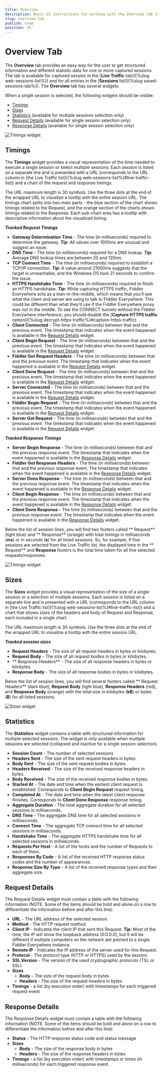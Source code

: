 ```yaml
---
title: Overview
description: Basic UI instructions for working with the Overview tab in the Fiddler Everywhere application
slug: overview-tab
publish: true
position: 15
---
```



# Overview Tab

The **Overview** tab provides an easy way for the user to get structured information and different statistic data for one or more captured sessions. The tab is available for captured session in the [**Live Traffic** tab]({%slug web-sessions-list%}) and for all entries in the [**Sessions** list]({%slug saved-sessions-tab%}).
The **Overview** tab has several widgets:

When a single session is selected, the following widgets should be visible:

- [Timings](#timings)
- [Sizes](#sizes)
- [Statistics](#statistics) (available for multiple sessions selection only)
- [Request Details](#request-details) (available for single session selection only)
- [Response Details](#response-details) (available for single session selection only)

![Timings widget](../../images/overview/overview-all.png)


## Timings

The **Timings** widget provides a visual representation of the time needed to execute a single session or select multiple sessions. Each session is listed on a separate line and is presented with a URL (corresponds to the URL column in [the Live Traffic list]({%slug web-sessions-list%}#live-traffic-list)) and a chart of the request and response timings. 

The URL maximum length is 30 symbols. Use the three dots at the end of the wrapped URL to visualize a tooltip with the entire session URL. The timings chart splits into two main parts - the blue section of the chart shows timings related to the Request, and the orange section of the charts shows timings related to the Response. Each sub-chart area has a tooltip with descriptive information about the visualized timing.

**_Tracked Request Timings_**
- **Gateway Determination Time** - The time (in milliseconds) required to determine the gateway. **_Tip:_** All values over 1000ms are unusual and suggest an issue.
- **DNS Time** - The time (in milliseconds) required for a DNS lookup. **_Tip:_** Average DNS lookup times are between 20 and 120ms.
- **TCP Connect Time** - The time (in milliseconds) required to establish a TCP/IP connection. **_Tip:_** A value around 21000ms suggests that the target is unreachable, and the Windows OS took 21 seconds to confirm the issue.
- **HTTPS Handshake Time** - The time (in milliseconds) required to finish an HTTPS handshake. **_Tip:_** While capturing HTTPS traffic, Fiddler Everywhere acts as a man-in-the-middle, which means that you’ll see what the client and server are using to talk to Fiddler Everywhere. This could be different than what they’d use if the Fiddler Everywhere proxy was not in the middle. To see the CONNECT tunnels without the FIddler Everywhere interference, you should disable the [**Capture HTTPS traffic** option]({%slug decrypt-https-traffic%}#capture-https-traffic).
- **Client Connected** - The time (in milliseconds) between that and the previous event. The timestamp that indicates when the event happened is available in the [Request Details](#request-details) widget.
- **Client Begin Request** - The time (in milliseconds) between that and the previous event. The timestamp that indicates when the event happened is available in the [Request Details](#request-details) widget.
- **Fiddler Got Request Headers** - The time (in milliseconds) between that and the previous event. The timestamp that indicates when the event happened is available in the [Request Details](#request-details) widget.
- **Client Done Request** - The time (in milliseconds) between that and the previous event. The timestamp that indicates when the event happened is available in the [Request Details](#request-details) widget.
- **Server Connected** - The time (in milliseconds) between that and the previous event. The timestamp that indicates when the event happened is available in the [Request Details](#request-details) widget.
- **Fiddler Begin Request** - The time (in milliseconds) between that and the previous event. The timestamp that indicates when the event happened is available in the [Request Details](#request-details) widget.
- **Server Got Request** - The time (in milliseconds) between that and the previous event. The timestamp that indicates when the event happened is available in the [Request Details](#request-details) widget.

**_Tracked Response Timings_**
- **Server Begin Response** - The time (in milliseconds) between that and the previous response event. The timestamp that indicates when the event happened is available in the [Response Details](#response-details) widget.
- **Fiddler Got Response Headers** - The time (in milliseconds) between that and the previous response event. The timestamp that indicates when the event happened is available in the [Response Details](#response-details) widget.
- **Server Done Response** - The time (in milliseconds) between that and the previous response event. The timestamp that indicates when the event happened is available in the [Response Details](#response-details) widget.
- **Client Begin Response** - The time (in milliseconds) between that and the previous response event. The timestamp that indicates when the event happened is available in the [Response Details](#response-details) widget.
- **Client Done Response**  - The time (in milliseconds) between that and the previous response event. The timestamp that indicates when the event happened is available in the [Response Details](#response-details) widget.


Below the list of session lines, you will find two footers called ** Request** (light blue) and ** Response** (orange) with total timings in milliseconds (**ms**) or in seconds (**s**)  for all listed sessions. So, for example, if five sessions are selected from the Live Traffic list, the displayed time in the ** Request** and **Response** footers is the total time taken for all five selected requests/responses.

![Timings widget](../../images/overview/overview-timings.png)


## Sizes

The **Sizes** widget provides a visual representation of the size of a single session or a selection of multiple sessions. Each session is listed on a separate line and is presented with a URL (corresponds to the URL column in [the Live Traffic list]({%slug web-sessions-list%}#live-traffic-list)) and a chart that shows sizes of the headers and body of Request and Response, each included in a single chart. 

The URL maximum length is 30 symbols. Use the three dots at the end of the wrapped URL to visualize a tooltip with the entire session URL.

**_Tracked session sizes_**
- **Request Headers** - The size of all request headers in bytes or kilobytes. 
- **Request Body** - The size of all request bodies in bytes or kilobytes.
- ** Response Headers** - The size of all response headers in bytes or kilobytes.
- **Response Body** - The size of all response bodies in bytes or kilobytes.


Below the list of session lines, you will find several footers called ** Request Headers** (dark blue), **Request Body** (light blue), **Response Headers** (red), and **Response Body** (orange) with the total size in kilobytes (**kB**) or bytes (**B**) for all listed sessions.

![Sizes widget](../../images/overview/overview-sizes.png)


## Statistics

The **Statistics** widget contains a table with structured information for multiple selected sessions. The widget is only available when multiple sessions are selected (collapsed and inactive for a single session selection).

- **Session Count** - The number of selected sessions
- **Headers Sent** - The size of the sent request headers in bytes.
- **Body Sent** - The size of the sent request bodies in bytes.
- **Headers Received** - The size of the received response headers in bytes.
- **Body Received** - The size of the received response bodies in bytes.
- **Started At** - The date and time when the earliest client request is established. Corresponds to **Client Begin Request** request timing.
- **Completed At** - The date and time when the latest client response finishes. Corresponds to **Client Done Response** response timing.
- **Aggregate Duration** - The total aggregate duration for all selected sessions in milliseconds.
- **DNS Time** - The aggregate DNS time for all selected sessions in milliseconds.
- **Connect Time** - The aggregate TCP connect time for all selected sessions in milliseconds.
- **Handshake Time** - The aggregate HTTPS handshake time for all selected sessions in milliseconds.
- **Requests Per Host** - A list of the hosts and the number of Requests to each of them.
- **Responses By Code** - A list of the received HTTP response status codes and the number of appearances.
- **Response Size By Type** - A list of the received response types and their aggregate size.

## Request Details

The Request Details widget must contain a table with the following information (NOTE: Some of the items should be bold and alone on a row to differentiate the information before and after this line):

- **URL** - The URL address of the selected session.
- **Method** - The HTTP request method
- **Client IP** - Indicates the client IP that sent this Request. **_Tip:_** Most of the time, the IP will show the loopback address (0.0.0.0), but it will be different if multiple computers on the network are pointed to a single Fiddler Everywhere instance.
- **Remote IP** - Indicates the IP address of the server used for this Request.
- **Protocol** - The protocol type (HTTP or HTTPS) used by the session.
- **SSL Version** - The version of the used cryptographic protocols (TSL or SSL).
- **Sizes**
    - **Body** - The size of the request body in bytes
    - **Headers** - The size of the request headers in bytes
- **Timings**  - a list (by execution order) with timestamps for each triggered request event

## Response Details

The Response Details widget must contain a table with the following information (NOTE: Some of the items should be bold and alone on a row to differentiate the information before and after this line):

- **Status** - The HTTP response status code and status message
- **Sizes**
    - **Body** - The size of the response body in bytes
    - **Headers** - The size of the response headers in bytes
- **Timings** - a list (by execution order) with timestamps or times (in milliseconds) for each triggered response event.
